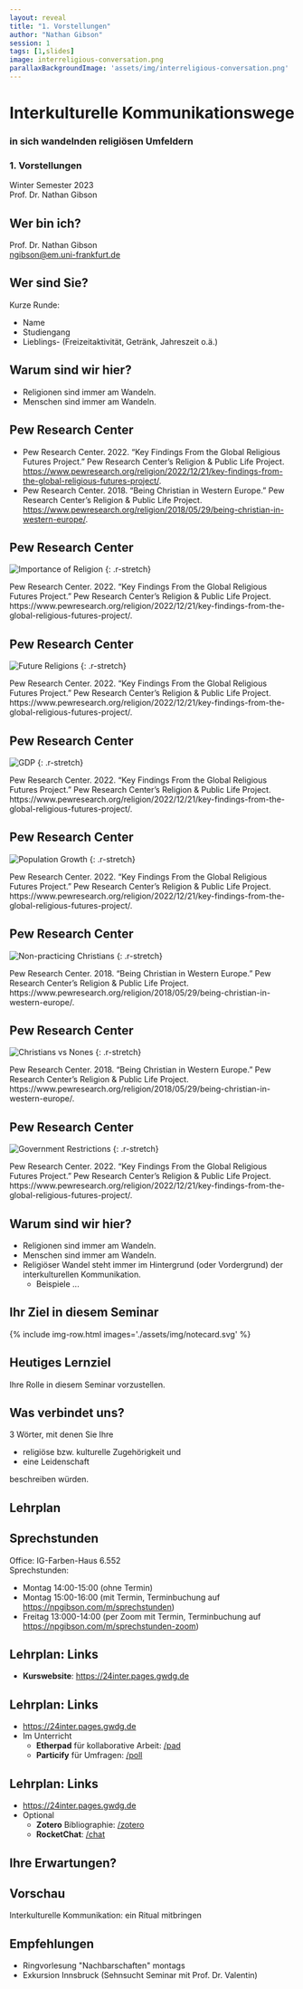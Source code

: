 ```yaml
---
layout: reveal
title: "1. Vorstellungen"
author: "Nathan Gibson"
session: 1
tags: [1,slides]
image: interreligious-conversation.png
parallaxBackgroundImage: 'assets/img/interreligious-conversation.png'
---
```


# Interkulturelle Kommunikationswege   

### in sich wandelnden religiösen Umfeldern

### 1. Vorstellungen

Winter Semester 2023  
Prof. Dr. Nathan Gibson

## Wer bin ich?

Prof. Dr. Nathan Gibson  
ngibson@em.uni-frankfurt.de

## Wer sind Sie?

Kurze Runde: 

- Name
- Studiengang
- Lieblings- (Freizeitaktivität, Getränk, Jahreszeit o.ä.)

## Warum sind wir hier?

- Religionen sind immer am Wandeln.
- Menschen sind immer am Wandeln.

## Pew Research Center

- Pew Research Center. 2022. “Key Findings From the Global Religious Futures Project.” Pew Research Center’s Religion & Public Life Project. <https://www.pewresearch.org/religion/2022/12/21/key-findings-from-the-global-religious-futures-project/>.
- Pew Research Center. 2018. “Being Christian in Western Europe.” Pew Research Center’s Religion & Public Life Project. <https://www.pewresearch.org/religion/2018/05/29/being-christian-in-western-europe/>.

## Pew Research Center

![Importance of Religion](../assets/img/pew-importance-religion.jpg)
{: .r-stretch}

<figcaption>Pew Research Center. 2022. “Key Findings From the Global Religious Futures Project.” Pew Research Center’s Religion & Public Life Project. https://www.pewresearch.org/religion/2022/12/21/key-findings-from-the-global-religious-futures-project/.
</figcaption>

## Pew Research Center

![Future Religions](../assets/img/pew-future-religions.jpg)
{: .r-stretch}

<figcaption>Pew Research Center. 2022. “Key Findings From the Global Religious Futures Project.” Pew Research Center’s Religion & Public Life Project. https://www.pewresearch.org/religion/2022/12/21/key-findings-from-the-global-religious-futures-project/.
</figcaption>

## Pew Research Center

![GDP](../assets/img/pew-gdp.jpg)
{: .r-stretch}

<figcaption>Pew Research Center. 2022. “Key Findings From the Global Religious Futures Project.” Pew Research Center’s Religion & Public Life Project. https://www.pewresearch.org/religion/2022/12/21/key-findings-from-the-global-religious-futures-project/.
</figcaption>

## Pew Research Center

![Population Growth](../assets/img/pew-population.jpg)
{: .r-stretch}

<figcaption>Pew Research Center. 2022. “Key Findings From the Global Religious Futures Project.” Pew Research Center’s Religion & Public Life Project. https://www.pewresearch.org/religion/2022/12/21/key-findings-from-the-global-religious-futures-project/.
</figcaption>

## Pew Research Center

![Non-practicing Christians](../assets/img/pew-europe-non-practicing-christians.jpg)
{: .r-stretch}

<figcaption>Pew Research Center. 2018. “Being Christian in Western Europe.” Pew Research Center’s Religion & Public Life Project. https://www.pewresearch.org/religion/2018/05/29/being-christian-in-western-europe/.
</figcaption>

## Pew Research Center

![Christians vs Nones](../assets/img/pew-europe-christians-nones.jpg)
{: .r-stretch}

<figcaption>Pew Research Center. 2018. “Being Christian in Western Europe.” Pew Research Center’s Religion & Public Life Project. https://www.pewresearch.org/religion/2018/05/29/being-christian-in-western-europe/.
</figcaption>

## Pew Research Center

![Government Restrictions](../assets/img/pew-government-restrictions.jpg)
{: .r-stretch}

<figcaption>Pew Research Center. 2022. “Key Findings From the Global Religious Futures Project.” Pew Research Center’s Religion & Public Life Project. https://www.pewresearch.org/religion/2022/12/21/key-findings-from-the-global-religious-futures-project/.
</figcaption>

## Warum sind wir hier?

- Religionen sind immer am Wandeln.
- Menschen sind immer am Wandeln.
- Religiöser Wandel steht immer im Hintergrund (oder Vordergrund) der interkulturellen Kommunikation.
  - Beispiele ... 

## Ihr Ziel in diesem Seminar 

{% include img-row.html images='./assets/img/notecard.svg' %}

## Heutiges Lernziel

<i class="fa-solid fa-check"></i> Ihre Rolle in diesem Seminar vorzustellen.

## Was verbindet uns? 

3 Wörter, mit denen Sie Ihre 

- religiöse bzw. kulturelle Zugehörigkeit und
- eine Leidenschaft

beschreiben würden.

## Lehrplan

## Sprechstunden

Office: IG-Farben-Haus 6.552  
Sprechstunden:  
- Montag 14:00-15:00 (ohne Termin)
- Montag 15:00-16:00 (mit Termin, Terminbuchung auf <https://npgibson.com/m/sprechstunden>)
- Freitag 13:000-14:00 (per Zoom mit Termin, Terminbuchung auf <https://npgibson.com/m/sprechstunden-zoom>)

## Lehrplan: Links

- **Kurswebsite**: <https://24inter.pages.gwdg.de>  

## Lehrplan: Links

- <https://24inter.pages.gwdg.de>  
- Im Unterricht
  - **Etherpad** für kollaborative Arbeit: [/pad](/pad)
  - **Particify** für Umfragen: [/poll](/poll)

## Lehrplan: Links
- <https://24inter.pages.gwdg.de>  
- Optional
  - **Zotero** Bibliographie: [/zotero](/zotero)
  - **RocketChat**: [/chat](/chat)

## Ihre Erwartungen?


## Vorschau

Interkulturelle Kommunikation: ein Ritual mitbringen

## Empfehlungen

- Ringvorlesung "Nachbarschaften" montags
- Exkursion Innsbruck (Sehnsucht Seminar mit Prof. Dr. Valentin)